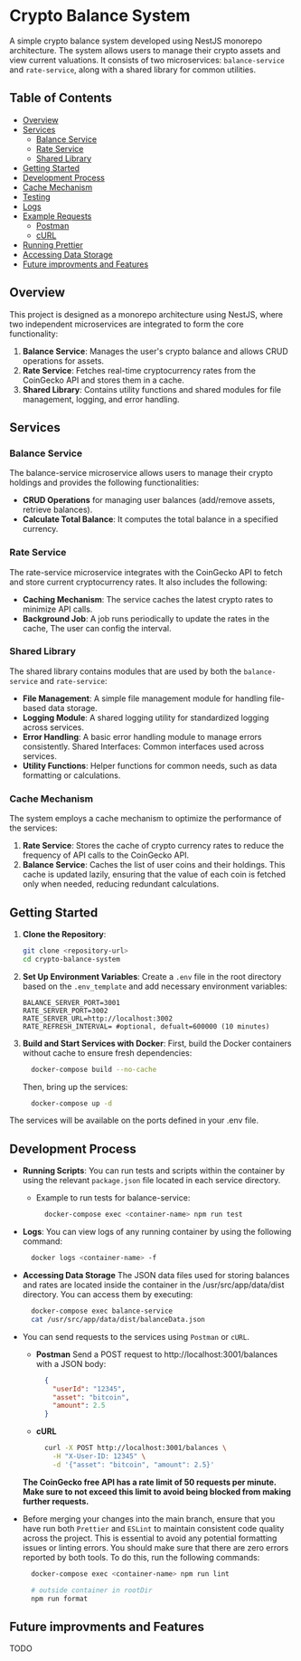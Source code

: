 # Crypto Balance System

A simple crypto balance system developed using NestJS monorepo architecture. The system allows users to manage their crypto assets and view current valuations. It consists of two microservices: `balance-service` and `rate-service`, along with a shared library for common utilities.

## Table of Contents
- [Overview](#overview)
- [Services](#services)
  - [Balance Service](#balance-service)
  - [Rate Service](#rate-service)
  - [Shared Library](#shared-library)
- [Getting Started](#getting-started)
- [Development Process](#development-process)
- [Cache Mechanism](#cache-mechanism)
- [Testing](#testing)
- [Logs](#logs)
- [Example Requests](#example-requests)
  - [Postman](#postman)
  - [cURL](#curl)
- [Running Prettier](#running-prettier)
- [Accessing Data Storage](#accessing-data-storage)
- [Future improvments and Features](#future-improvements-and-features)

## Overview

This project is designed as a monorepo architecture using NestJS, where two independent microservices are integrated to form the core functionality:
1. **Balance Service**: Manages the user's crypto balance and allows CRUD operations for assets.
2. **Rate Service**: Fetches real-time cryptocurrency rates from the CoinGecko API and stores them in a cache.
3. **Shared Library**: Contains utility functions and shared modules for file management, logging, and error handling.

## Services

### Balance Service
The balance-service microservice allows users to manage their crypto holdings and provides the following functionalities:

* **CRUD Operations** for managing user balances (add/remove assets, retrieve balances).
* **Calculate Total Balance**: It computes the total balance in a specified currency.

### Rate Service
The rate-service microservice integrates with the CoinGecko API to fetch and store current cryptocurrency rates. It also includes the following:

* **Caching Mechanism**: The service caches the latest crypto rates to minimize API calls.
* **Background Job**: A job runs periodically to update the rates in the cache, The user can config the interval.

### Shared Library
The shared library contains modules that are used by both the `balance-service` and `rate-service`:

* **File Management**: A simple file management module for handling file-based data storage.
* **Logging Module**: A shared logging utility for standardized logging across services.
* **Error Handling**: A basic error handling module to manage errors consistently.
Shared Interfaces: Common interfaces used across services.
* **Utility Functions**: Helper functions for common needs, such as data formatting or calculations.

### Cache Mechanism
The system employs a cache mechanism to optimize the performance of the services:

1. **Rate Service**: Stores the cache of crypto currency rates to reduce the frequency of API calls to the CoinGecko API. 
2. **Balance Service**: Caches the list of user coins and their holdings. This cache is updated lazily, ensuring that the value of each coin is fetched only when needed, reducing redundant calculations.

## Getting Started

1. **Clone the Repository**:
   ```bash
   git clone <repository-url>
   cd crypto-balance-system
   ```
2. **Set Up Environment Variables**: 
Create a `.env` file in the root directory based on the `.env_template` and add necessary environment variables:
    ```env
    BALANCE_SERVER_PORT=3001
    RATE_SERVER_PORT=3002
    RATE_SERVER_URL=http://localhost:3002
    RATE_REFRESH_INTERVAL= #optional, defualt=600000 (10 minutes)
    ```
3. **Build and Start Services with Docker**: 
First, build the Docker containers without cache to ensure fresh dependencies:

    ```bash
      docker-compose build --no-cache
    ```
    Then, bring up the services:
    ```bash
      docker-compose up -d
    ```
The services will be available on the ports defined in your .env file.

## Development Process
* **Running Scripts**: You can run tests and scripts within the container by using the relevant `package.json` file located in each service directory.
  * Example to run tests for balance-service:
    ```bash
      docker-compose exec <container-name> npm run test
    ```

* **Logs**: You can view logs of any running container by using the following command:
    ```bash
      docker logs <container-name> -f
    ```

* **Accessing Data Storage**
The JSON data files used for storing balances and rates are located inside the container in the /usr/src/app/data/dist directory. You can access them by executing:

  ```bash
    docker-compose exec balance-service 
    cat /usr/src/app/data/dist/balanceData.json
  ```

* You can send requests to the services using `Postman` or `cURL`.

  * **Postman**
  Send a POST request to http://localhost:3001/balances with a JSON body:

    ```json
      {
        "userId": "12345",
        "asset": "bitcoin",
        "amount": 2.5
      }
    ```
  * **cURL**
    ```bash
      curl -X POST http://localhost:3001/balances \
        -H "X-User-ID: 12345" \
        -d '{"asset": "bitcoin", "amount": 2.5}'
    ```
  **The CoinGecko free API has a rate limit of 50 requests per minute. Make sure to not exceed this limit to avoid being blocked from making further requests.**

* Before merging your changes into the main branch, ensure that you have run both `Prettier` and `ESLint` to maintain consistent code quality across the project. This is essential to avoid any potential formatting issues or linting errors. You should make sure that there are zero errors reported by both tools. To do this, run the following commands:
    ```bash
      docker-compose exec <container-name> npm run lint
    ```

    ```bash
      # outside container in rootDir
      npm run format
    ```

## Future improvments and Features
TODO
